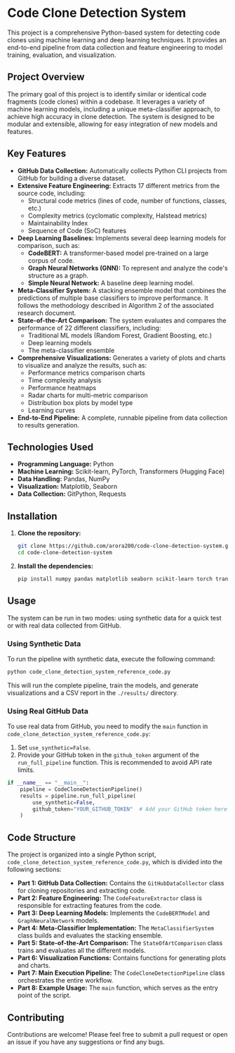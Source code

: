 # Code Clone Detection System

This project is a comprehensive Python-based system for detecting code clones using machine learning and deep learning techniques. It provides an end-to-end pipeline from data collection and feature engineering to model training, evaluation, and visualization.

## Project Overview

The primary goal of this project is to identify similar or identical code fragments (code clones) within a codebase. It leverages a variety of machine learning models, including a unique meta-classifier approach, to achieve high accuracy in clone detection. The system is designed to be modular and extensible, allowing for easy integration of new models and features.

## Key Features

*   **GitHub Data Collection:** Automatically collects Python CLI projects from GitHub for building a diverse dataset.
*   **Extensive Feature Engineering:** Extracts 17 different metrics from the source code, including:
    *   Structural code metrics (lines of code, number of functions, classes, etc.)
    *   Complexity metrics (cyclomatic complexity, Halstead metrics)
    *   Maintainability Index
    *   Sequence of Code (SoC) features
*   **Deep Learning Baselines:** Implements several deep learning models for comparison, such as:
    *   **CodeBERT:** A transformer-based model pre-trained on a large corpus of code.
    *   **Graph Neural Networks (GNN):** To represent and analyze the code's structure as a graph.
    *   **Simple Neural Network:** A baseline deep learning model.
*   **Meta-Classifier System:** A stacking ensemble model that combines the predictions of multiple base classifiers to improve performance. It follows the methodology described in Algorithm 2 of the associated research document.
*   **State-of-the-Art Comparison:** The system evaluates and compares the performance of 22 different classifiers, including:
    *   Traditional ML models (Random Forest, Gradient Boosting, etc.)
    *   Deep learning models
    *   The meta-classifier ensemble
*   **Comprehensive Visualizations:** Generates a variety of plots and charts to visualize and analyze the results, such as:
    *   Performance metrics comparison charts
    *   Time complexity analysis
    *   Performance heatmaps
    *   Radar charts for multi-metric comparison
    *   Distribution box plots by model type
    *   Learning curves
*   **End-to-End Pipeline:** A complete, runnable pipeline from data collection to results generation.

## Technologies Used

*   **Programming Language:** Python
*   **Machine Learning:** Scikit-learn, PyTorch, Transformers (Hugging Face)
*   **Data Handling:** Pandas, NumPy
*   **Visualization:** Matplotlib, Seaborn
*   **Data Collection:** GitPython, Requests

## Installation

1.  **Clone the repository:**
    ```bash
    git clone https://github.com/arora200/code-clone-detection-system.git
    cd code-clone-detection-system
    ```

2.  **Install the dependencies:**
    ```bash
    pip install numpy pandas matplotlib seaborn scikit-learn torch transformers gitpython requests lightgbm torch-geometric
    ```

## Usage

The system can be run in two modes: using synthetic data for a quick test or with real data collected from GitHub.

### Using Synthetic Data

To run the pipeline with synthetic data, execute the following command:

```bash
python code_clone_detection_system_reference_code.py
```

This will run the complete pipeline, train the models, and generate visualizations and a CSV report in the `./results/` directory.

### Using Real GitHub Data

To use real data from GitHub, you need to modify the `main` function in `code_clone_detection_system_reference_code.py`:

1.  Set `use_synthetic=False`.
2.  Provide your GitHub token in the `github_token` argument of the `run_full_pipeline` function. This is recommended to avoid API rate limits.

```python
if __name__ == "__main__":
    pipeline = CodeCloneDetectionPipeline()
    results = pipeline.run_full_pipeline(
        use_synthetic=False,
        github_token="YOUR_GITHUB_TOKEN"  # Add your GitHub token here
    )
```

## Code Structure

The project is organized into a single Python script, `code_clone_detection_system_reference_code.py`, which is divided into the following sections:

*   **Part 1: GitHub Data Collection:** Contains the `GitHubDataCollector` class for cloning repositories and extracting code.
*   **Part 2: Feature Engineering:** The `CodeFeatureExtractor` class is responsible for extracting features from the code.
*   **Part 3: Deep Learning Models:** Implements the `CodeBERTModel` and `GraphNeuralNetwork` models.
*   **Part 4: Meta-Classifier Implementation:** The `MetaClassifierSystem` class builds and evaluates the stacking ensemble.
*   **Part 5: State-of-the-Art Comparison:** The `StateOfArtComparison` class trains and evaluates all the different models.
*   **Part 6: Visualization Functions:** Contains functions for generating plots and charts.
*   **Part 7: Main Execution Pipeline:** The `CodeCloneDetectionPipeline` class orchestrates the entire workflow.
*   **Part 8: Example Usage:** The `main` function, which serves as the entry point of the script.

## Contributing

Contributions are welcome! Please feel free to submit a pull request or open an issue if you have any suggestions or find any bugs.
